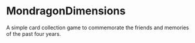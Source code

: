 # MondragonDimensions
A simple card collection game to commemorate the friends and memories of the past four years.
